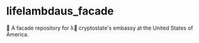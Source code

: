 # lifelambdaus_facade
💚 A facade repository for λ💚 cryptostate's embassy at the United States of America.
